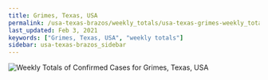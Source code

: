```yaml
---
title: Grimes, Texas, USA
permalink: /usa-texas-brazos/weekly_totals/usa-texas-grimes-weekly_totals.html
last_updated: Feb 3, 2021
keywords: ["Grimes, Texas, USA", "weekly totals"]
sidebar: usa-texas-brazos_sidebar
---
```


![Weekly Totals of Confirmed Cases for Grimes, Texas, USA](/covid_tracker/images/graphs/usa-texas-grimes-weekly_totals_graph.png)
